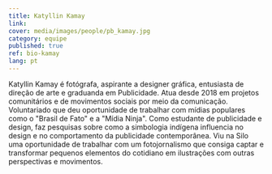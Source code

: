 ```yaml
---
title: Katyllin Kamay
link: 
cover: media/images/people/pb_kamay.jpg
category: equipe
published: true
ref: bio-kamay
lang: pt
---
```

Katyllin Kamay é fotógrafa, aspirante a designer gráfica, entusiasta de direção de arte e graduanda em Publicidade. Atua desde 2018 em projetos comunitários e de movimentos sociais por meio da comunicação. Voluntariado que deu oportunidade de trabalhar com mídias populares como o "Brasil de Fato" e a "Mídia Ninja".  Como estudante de publicidade e design, faz pesquisas sobre como a simbologia indígena influencia no design e no comportamento da publicidade contemporânea. Viu na Silo uma oportunidade de trabalhar com um fotojornalismo que consiga captar e transformar pequenos elementos do cotidiano em ilustrações com outras perspectivas e movimentos.